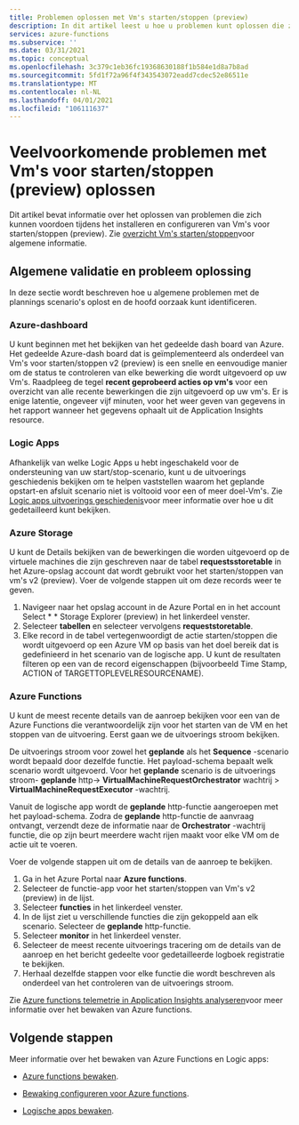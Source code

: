 ```yaml
---
title: Problemen oplossen met Vm's starten/stoppen (preview)
description: In dit artikel leest u hoe u problemen kunt oplossen die zijn opgetreden met de functie Vm's starten/stoppen (preview) voor uw virtuele Azure-machines.
services: azure-functions
ms.subservice: ''
ms.date: 03/31/2021
ms.topic: conceptual
ms.openlocfilehash: 3c379c1eb36fc19368630188f1b584e1d8a7b8ad
ms.sourcegitcommit: 5fd1f72a96f4f343543072eadd7cdec52e86511e
ms.translationtype: MT
ms.contentlocale: nl-NL
ms.lasthandoff: 04/01/2021
ms.locfileid: "106111637"
---
```

# <a name="troubleshoot-common-issues-with-startstop-vms-preview"></a>Veelvoorkomende problemen met Vm's voor starten/stoppen (preview) oplossen

Dit artikel bevat informatie over het oplossen van problemen die zich kunnen voordoen tijdens het installeren en configureren van Vm's voor starten/stoppen (preview). Zie [overzicht Vm's starten/stoppen](overview.md)voor algemene informatie.

## <a name="general-validation-and-troubleshooting"></a>Algemene validatie en probleem oplossing

In deze sectie wordt beschreven hoe u algemene problemen met de plannings scenario's oplost en de hoofd oorzaak kunt identificeren.

### <a name="azure-dashboard"></a>Azure-dashboard

U kunt beginnen met het bekijken van het gedeelde dash board van Azure. Het gedeelde Azure-dash board dat is geïmplementeerd als onderdeel van Vm's voor starten/stoppen v2 (preview) is een snelle en eenvoudige manier om de status te controleren van elke bewerking die wordt uitgevoerd op uw Vm's. Raadpleeg de tegel **recent geprobeerd acties op vm's** voor een overzicht van alle recente bewerkingen die zijn uitgevoerd op uw vm's. Er is enige latentie, ongeveer vijf minuten, voor het weer geven van gegevens in het rapport wanneer het gegevens ophaalt uit de Application Insights resource.

### <a name="logic-apps"></a>Logic Apps

Afhankelijk van welke Logic Apps u hebt ingeschakeld voor de ondersteuning van uw start/stop-scenario, kunt u de uitvoerings geschiedenis bekijken om te helpen vaststellen waarom het geplande opstart-en afsluit scenario niet is voltooid voor een of meer doel-Vm's. Zie [Logic apps uitvoerings geschiedenis](../../logic-apps/monitor-logic-apps.md#review-runs-history)voor meer informatie over hoe u dit gedetailleerd kunt bekijken.

### <a name="azure-storage"></a>Azure Storage

U kunt de Details bekijken van de bewerkingen die worden uitgevoerd op de virtuele machines die zijn geschreven naar de tabel **requestsstoretable** in het Azure-opslag account dat wordt gebruikt voor het starten/stoppen van vm's v2 (preview). Voer de volgende stappen uit om deze records weer te geven.

1. Navigeer naar het opslag account in de Azure Portal en in het account Select * * Storage Explorer (preview) in het linkerdeel venster.
1. Selecteer **tabellen** en selecteer vervolgens **requeststoretable**.
1. Elke record in de tabel vertegenwoordigt de actie starten/stoppen die wordt uitgevoerd op een Azure VM op basis van het doel bereik dat is gedefinieerd in het scenario van de logische app. U kunt de resultaten filteren op een van de record eigenschappen (bijvoorbeeld Time Stamp, ACTION of TARGETTOPLEVELRESOURCENAME).

### <a name="azure-functions"></a>Azure Functions

U kunt de meest recente details van de aanroep bekijken voor een van de Azure Functions die verantwoordelijk zijn voor het starten van de VM en het stoppen van de uitvoering. Eerst gaan we de uitvoerings stroom bekijken.

De uitvoerings stroom voor zowel het **geplande** als het **Sequence** -scenario wordt bepaald door dezelfde functie. Het payload-schema bepaalt welk scenario wordt uitgevoerd. Voor het **geplande** scenario is de uitvoerings stroom- **geplande** http-> **VirtualMachineRequestOrchestrator** wachtrij > **VirtualMachineRequestExecutor** -wachtrij.

Vanuit de logische app wordt de **geplande** http-functie aangeroepen met het payload-schema. Zodra de **geplande** http-functie de aanvraag ontvangt, verzendt deze de informatie naar de **Orchestrator** -wachtrij functie, die op zijn beurt meerdere wacht rijen maakt voor elke VM om de actie uit te voeren.

Voer de volgende stappen uit om de details van de aanroep te bekijken.

1. Ga in het Azure Portal naar **Azure functions**.
1. Selecteer de functie-app voor het starten/stoppen van Vm's v2 (preview) in de lijst.
1. Selecteer **functies** in het linkerdeel venster.
1. In de lijst ziet u verschillende functies die zijn gekoppeld aan elk scenario. Selecteer de **geplande** http-functie.
1. Selecteer **monitor** in het linkerdeel venster.
1. Selecteer de meest recente uitvoerings tracering om de details van de aanroep en het bericht gedeelte voor gedetailleerde logboek registratie te bekijken.
1. Herhaal dezelfde stappen voor elke functie die wordt beschreven als onderdeel van het controleren van de uitvoerings stroom.

Zie [Azure functions telemetrie in Application Insights analyseren](../../azure-functions/analyze-telemetry-data.md)voor meer informatie over het bewaken van Azure functions.

## <a name="next-steps"></a>Volgende stappen

Meer informatie over het bewaken van Azure Functions en Logic apps:

* [Azure functions bewaken](../../azure-functions/functions-monitoring.md).

* [Bewaking configureren voor Azure functions](../../azure-functions/configure-monitoring.md).

* [Logische apps bewaken](../../logic-apps/monitor-logic-apps.md).